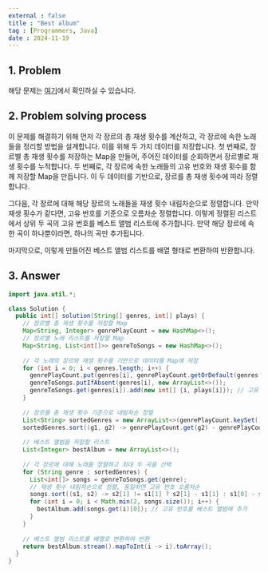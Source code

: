 ```yaml
---
external : false
title : "Best album"
tag : [Programmers, Java]
date : 2024-11-19
---
```


## 1. Problem

해당 문제는 [여기](https://school.programmers.co.kr/learn/courses/30/lessons/42579)에서 확인하실 수 있습니다.

## 2. Problem solving process

이 문제를 해결하기 위해 먼저 각 장르의 총 재생 횟수를 계산하고, 각 장르에 속한 노래들을 정리할 방법을 설계합니다. 이를 위해 두 가지 데이터를 저장합니다. 첫 번째로, 장르별 총 재생 횟수를 저장하는 Map을 만들어, 주어진 데이터를 순회하면서 장르별로 재생 횟수를 누적합니다. 두 번째로, 각 장르에 속한 노래들의 고유 번호와 재생 횟수를 함께 저장할 Map을 만듭니다. 이 두 데이터를 기반으로, 장르를 총 재생 횟수에 따라 정렬합니다.

그다음, 각 장르에 대해 해당 장르의 노래들을 재생 횟수 내림차순으로 정렬합니다. 만약 재생 횟수가 같다면, 고유 번호를 기준으로 오름차순 정렬합니다. 이렇게 정렬된 리스트에서 상위 두 곡의 고유 번호를 베스트 앨범 리스트에 추가합니다. 만약 해당 장르에 속한 곡이 하나뿐이라면, 하나의 곡만 추가됩니다.

마지막으로, 이렇게 만들어진 베스트 앨범 리스트를 배열 형태로 변환하여 반환합니다.

## 3. Answer

```java
import java.util.*;

class Solution {
  public int[] solution(String[] genres, int[] plays) {
    // 장르별 총 재생 횟수를 저장할 Map
    Map<String, Integer> genrePlayCount = new HashMap<>();
    // 장르별 노래 리스트를 저장할 Map
    Map<String, List<int[]>> genreToSongs = new HashMap<>();
    
    // 각 노래의 장르와 재생 횟수를 기반으로 데이터를 Map에 저장
    for (int i = 0; i < genres.length; i++) {
      genrePlayCount.put(genres[i], genrePlayCount.getOrDefault(genres[i], 0) + plays[i]);
      genreToSongs.putIfAbsent(genres[i], new ArrayList<>());
      genreToSongs.get(genres[i]).add(new int[] {i, plays[i]}); // 고유 번호와 재생 횟수를 저장
    }
    
    // 장르를 총 재생 횟수 기준으로 내림차순 정렬
    List<String> sortedGenres = new ArrayList<>(genrePlayCount.keySet());
    sortedGenres.sort((g1, g2) -> genrePlayCount.get(g2) - genrePlayCount.get(g1));
    
    // 베스트 앨범을 저장할 리스트
    List<Integer> bestAlbum = new ArrayList<>();
    
    // 각 장르에 대해 노래를 정렬하고 최대 두 곡을 선택
    for (String genre : sortedGenres) {
      List<int[]> songs = genreToSongs.get(genre);
      // 재생 횟수 내림차순으로 정렬, 동일하면 고유 번호 오름차순
      songs.sort((s1, s2) -> s2[1] != s1[1] ? s2[1] - s1[1] : s1[0] - s2[0]);
      for (int i = 0; i < Math.min(2, songs.size()); i++) {
        bestAlbum.add(songs.get(i)[0]); // 고유 번호를 베스트 앨범에 추가
      }
    }
    
    // 베스트 앨범 리스트를 배열로 변환하여 반환
    return bestAlbum.stream().mapToInt(i -> i).toArray();
  }
}
```

